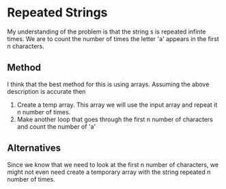 # Repeated Strings

My understanding of the problem is that the string s is repeated infinte times. We are to count the number of times the letter 'a' appears in the first n characters.

## __Method__

I think that the best method for this is using arrays. Assuming the above description is accurate then 

1. Create a temp array. This array we will use the input array and repeat it n number of times. 
2. Make another loop that goes through the first n number of characters and count the number of 'a'

## __Alternatives__

Since we know that we need to look at the first n number of characters, we might not even need create a temporary array with the string repeated n number of times. 
